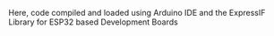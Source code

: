 Here, code compiled and loaded using Arduino IDE and the ExpressIF Library for ESP32 based Development Boards

